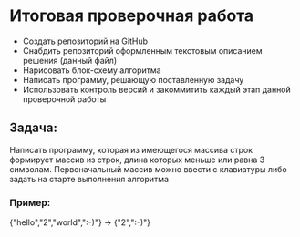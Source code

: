 # Итоговая проверочная работа
* Создать репозиторий на GitHub
* Снабдить репозиторий оформленным текстовым описанием решения (данный файл)
* Нарисовать блок-схему алгоритма
* Написать программу, решающую поставленную задачу
* Использовать контроль версий и закоммитить каждый этап данной проверочной работы

## Задача:
Написать программу, которая из имеющегося массива строк формирует массив из строк, длина которых меньше или равна 3 символам.
Первоначальный массив можно ввести с клавиатуры либо задать на старте выполнения алгоритма

### Пример:
{"hello","2","world",":-)"} -> {"2",":-)"}